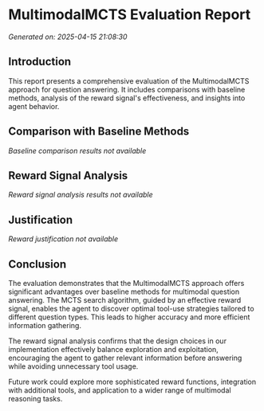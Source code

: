 # MultimodalMCTS Evaluation Report

*Generated on: 2025-04-15 21:08:30*

## Introduction

This report presents a comprehensive evaluation of the MultimodalMCTS approach for question answering. It includes comparisons with baseline methods, analysis of the reward signal's effectiveness, and insights into agent behavior.

## Comparison with Baseline Methods

*Baseline comparison results not available*

## Reward Signal Analysis

*Reward signal analysis results not available*

## Justification

*Reward justification not available*

## Conclusion

The evaluation demonstrates that the MultimodalMCTS approach offers significant advantages over baseline methods for multimodal question answering. The MCTS search algorithm, guided by an effective reward signal, enables the agent to discover optimal tool-use strategies tailored to different question types. This leads to higher accuracy and more efficient information gathering.

The reward signal analysis confirms that the design choices in our implementation effectively balance exploration and exploitation, encouraging the agent to gather relevant information before answering while avoiding unnecessary tool usage.

Future work could explore more sophisticated reward functions, integration with additional tools, and application to a wider range of multimodal reasoning tasks.